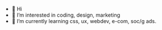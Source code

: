 - 👋 Hi
- 👀 I’m interested in coding, design, marketing
- 🌱 I’m currently learning css, ux, webdev, e-com, soc/g ads.
